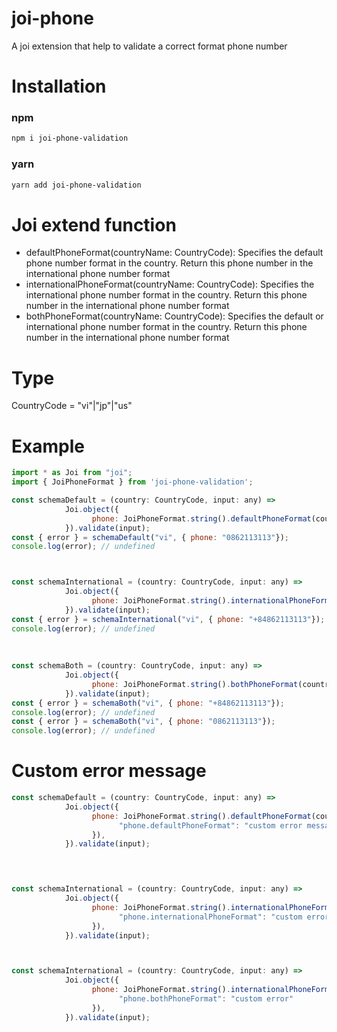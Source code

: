 # joi-phone
A joi extension that help to validate a correct format phone number

# Installation
### npm
```sh
npm i joi-phone-validation
```

### yarn
```sh
yarn add joi-phone-validation
```

# Joi extend function
-  defaultPhoneFormat(countryName: CountryCode): Specifies the default phone number format in the country. Return this phone number in the international phone number format
-  internationalPhoneFormat(countryName: CountryCode): Specifies the international phone number format in the country. Return this phone number in the international phone number format
-  bothPhoneFormat(countryName: CountryCode): Specifies the default or international phone number format in the country. Return this phone number in the international phone number format

# Type
CountryCode = "vi"|"jp"|"us"

# Example
```javascript
import * as Joi from "joi";
import { JoiPhoneFormat } from 'joi-phone-validation';

const schemaDefault = (country: CountryCode, input: any) =>
            Joi.object({
                  phone: JoiPhoneFormat.string().defaultPhoneFormat(country),
            }).validate(input);
const { error } = schemaDefault("vi", { phone: "0862113113"});
console.log(error); // undefined



const schemaInternational = (country: CountryCode, input: any) =>
            Joi.object({
                  phone: JoiPhoneFormat.string().internationalPhoneFormat(country),
            }).validate(input);
const { error } = schemaInternational("vi", { phone: "+84862113113"});
console.log(error); // undefined        
            
            
            
const schemaBoth = (country: CountryCode, input: any) =>
            Joi.object({
                  phone: JoiPhoneFormat.string().bothPhoneFormat(country),
            }).validate(input);
const { error } = schemaBoth("vi", { phone: "+84862113113"});
console.log(error); // undefined
const { error } = schemaBoth("vi", { phone: "0862113113"});
console.log(error); // undefined  
```
# Custom error message
```javascript
const schemaDefault = (country: CountryCode, input: any) =>
            Joi.object({
                  phone: JoiPhoneFormat.string().defaultPhoneFormat(country).messages({
                        "phone.defaultPhoneFormat": "custom error message"
                  }),
            }).validate(input);
            



const schemaInternational = (country: CountryCode, input: any) =>
            Joi.object({
                  phone: JoiPhoneFormat.string().internationalPhoneFormat(country).messages({
                        "phone.internationalPhoneFormat": "custom error message"
                  }),
            }).validate(input);



const schemaInternational = (country: CountryCode, input: any) =>
            Joi.object({
                  phone: JoiPhoneFormat.string().internationalPhoneFormat(country).messages({
                        "phone.bothPhoneFormat": "custom error"
                  }),
            }).validate(input);
```
